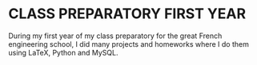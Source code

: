 # CLASS PREPARATORY FIRST YEAR 

During my first year of my class preparatory for the great French engineering school, I did many projects and homeworks where I do them using LaTeX, Python and MySQL.
